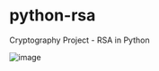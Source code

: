 # python-rsa
Cryptography Project - RSA in Python

![image](https://github.com/user-attachments/assets/c2beaa7b-8ce8-4092-bd48-48f10fa73115)
